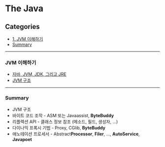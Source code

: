 # The Java

> 

## Categories

- <a href="#JVM 이해하기">1. JVM 이해하기</a>
- <a href="#summary">Summary</a>

***

### JVM 이해하기

- <a href="https://github.com/sjsage522/til/blob/master/Java/The%20Java/JVM%20이해하기/자바%2CJVM%2CJDK%2C그리고%20JRE.md">자바, JVM, JDK, 그리고 JRE</a>
- <a href="https://github.com/sjsage522/til/blob/master/Java/The%20Java/JVM%20이해하기/JVM%20구조.md">JVM 구조</a>

***

### Summary

- JVM 구조
- 바이트 코드 조작 - ASM 또는 Javaassist, **ByteBuddy**
- 리플렉션 API - 클래스 정보 참조 (메소드, 필드, 생성자, ...)
- 다이나믹 프록시 기법 - Proxy, CGlib, **ByteBuddy**
- 애노테이션 프로세서 - Abstract**Processor**, **Filer**, ..., **AutoService**, **Javapoet**

